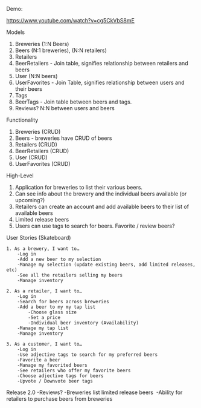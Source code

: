 Demo:

https://www.youtube.com/watch?v=cg5CkVbS8mE

<!-- APIs?
-Beer Advocate (reviews, ratings, etc.)
-https://github.com/gamache/beeradvocate
-https://github.com/tylerhunt/brewery_db -->

Models
1. Breweries (1:N Beers)
2. Beers (N:1 breweries), (N:N retailers) 
3. Retailers
4. BeerRetailers - Join table, signifies relationship between retailers and beers
5. User (N:N beers)
6. UserFavorites - Join Table, signifies relationship between users and their beers
7. Tags
8. BeerTags - Join table between beers and tags. 
9. Reviews? N:N between users and beers

Functionality

1. Breweries (CRUD)
2. Beers - breweries have CRUD of beers
3. Retailers (CRUD)
4. BeerRetailers (CRUD)
5. User (CRUD)
6. UserFavorites (CRUD)

High-Level
1. Application for breweries to list their various beers. 
2. Can see info about the brewery and the individual beers available (or upcoming?)
3. Retailers can create an account and add available beers to their list of available beers
4. Limited release beers 
5. Users can use tags to search for beers. Favorite / review beers?

User Stories (Skateboard)

	1. As a brewery, I want to…
		-Log in 
		-Add a new beer to my selection
		-Manage my selection (update existing beers, add limited releases, etc)
		-See all the retailers selling my beers
		-Manage inventory
		
	2. As a retailer, I want to…
		-Log in
		-Search for beers across breweries
		-Add a beer to my my tap list
			-Choose glass size
			-Set a price
			-Individual beer inventory (Availability)
		-Manage my tap list
		-Manage inventory
		
	3. As a customer, I want to…
		-Log in
		-Use adjective tags to search for my preferred beers
		-Favorite a beer 
		-Manage my favorited beers
		-See retailers who offer my favorite beers
		-Choose adjective tags for beers
		-Upvote / Downvote beer tags

Release 2.0
	-Reviews?
	-Breweries list limited release beers 	-Ability for retailers to purchase beers from breweries
	
